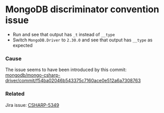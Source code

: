 # MongoDB discriminator convention issue
- Run and see that output has `_t` instead of `__type`
- Switch `MongoDB.Driver` to `2.30.0` and see that output has `__type` as expected

### Cause
The issue seems to have been introduced by this commit: [mongodb/mongo-csharp-driver/commit/f54ba02046b543375c7160ace0e512a6a7308763](https://github.com/mongodb/mongo-csharp-driver/commit/f54ba02046b543375c7160ace0e512a6a7308763)

### Related
Jira issue: [CSHARP-5349](https://jira.mongodb.org/browse/CSHARP-5349)
